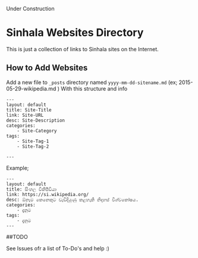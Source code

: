 Under Construction

# Sinhala Websites Directory

This is just a collection of links to Sinhala sites on the Internet.

## How to Add Websites

Add a new file to `_posts` directory named `yyyy-mm-dd-sitename.md` (ex; 2015-05-29-wikipedia.md )
With this structure and info

```
---
layout: default
title: Site-Title
link: Site-URL
desc: Site-Description
categories:
    - Site-Category
tags:
    - Site-Tag-1
    - Site-Tag-2

---
```
Example;
```
---
layout: default
title: සිංහල විකිපීඩියා
link: https://si.wikipedia.org/
desc: ඕනෑම කෙනෙකුට වැඩිදියුණු කළහැකි නිදහස් විශ්‍‍වකෝෂ‍ය‍.
categories:
    - දැනුම 
tags:
    - දැනුම 
---
```

##TODO

See Issues ofr a list of To-Do's and help :)
